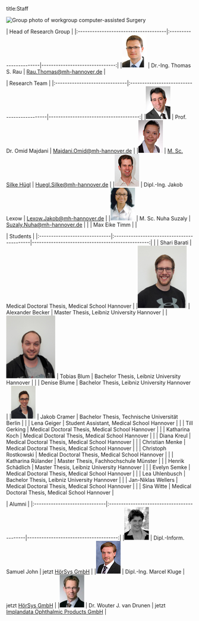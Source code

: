 title:Staff

![Group photo of workgroup computer-assisted Surgery](staff/IMG_3661.JPG)

| Head of Research Group                                                                         |
|:-------------------------------------|:-----------------------|-------------------------------:|
|![Portrait](staff/Thomas.jpg)         | Dr.-Ing. Thomas S. Rau | Rau.Thomas@mh-hannover.de   |


| Research Team                                                                                                      |
|:------------------------------|:-------------------------------------------|--------------------------------------:|
|![Portrait](staff/Omid.jpg)    | Prof. Dr. Omid Majdani                     | Majdani.Omid@mh-hannover.de        |
|![Portrait](staff/Silke.jpg)   | [M. Sc. Silke Hügl](staff/silke.md)        | Huegl.Silke@mh-hannover.de         |
|![Portrait](staff/Jakob.jpg)   | Dipl.-Ing. Jakob Lexow                     | Lexow.Jakob@mh-hannover.de         |
|![Portrait](staff/Nuha2.jpg) 	| M. Sc. Nuha Suzaly			   			| Suzaly.Nuha@mh-hannover.de          |
|								| Max Eike Timm								|									  |


| Students                                                                                             |
|:------------------------------|:-------------------------------------------|-------------------------------------------------:|
|								| Shari Barati								| Medical Doctoral Thesis, Medical School Hannover	|
|![Portrait](staff/Alexander.jpg) | Alexander Becker 							| Master Thesis, Leibniz University Hannover      	|
|![Portrait](staff/Tobias.jpg) 	| Tobias Blum 								| Bachelor Thesis, Leibniz University Hannover      |
|								| Denise Blume 								| Bachelor Thesis, Leibniz University Hannover      |
|![Portrait](staff/JakobC.jpg)	| Jakob Cramer 								| Bachelor Thesis, Technische Universität Berlin    |
|								| Lena Geiger								| Student Assistant, Medical School Hannover		| 
|								| Till Gerking								| Medical Doctoral Thesis, Medical School Hannover	|
|								| Katharina Koch							| Medical Doctoral Thesis, Medical School Hannover	|
|								| Diana Kreul								| Medical Doctoral Thesis, Medical School Hannover	|
|								| Christian Menke							| Medical Doctoral Thesis, Medical School Hannover	|
|								| Christoph Rostkowski						| Medical Doctoral Thesis, Medical School Hannover	|
|								| Katharina Rülander						| Master Thesis, Fachhochschule Münster				|
|								| Henrik Schädlich							| Master Thesis, Leibniz University Hannover		|
|								| Evelyn Semke								| Medical Doctoral Thesis, Medical School Hannover	|
|								| Lea Uhlenbusch 							| Bachelor Thesis, Leibniz University Hannover      |
|								| Jan-Niklas Wellers						| Medical Doctoral Thesis, Medical School Hannover  |
|								| Sina Witte 				    			| Medical Doctoral Thesis, Medical School Hannover  |


| Alumni                                                                                            |
|:------------------------------|:-------------------------------------------|--------------------------------------:|
|![Portrait](staff/Samuel.jpg)  | Dipl.-Inform. Samuel John                  | jetzt [HörSys GmbH](http://www.hoersys.de)  |
|![Portrait](staff/Marcel.jpg)  | Dipl.-Ing. Marcel Kluge					 | jetzt [HörSys GmbH](http://www.hoersys.de)  |
|![Portrait](staff/Wouter.jpg)  | Dr. Wouter J. van Drunen                   | jetzt [Implandata Ophthalmic Products GmbH](http://www.implandata.com) |
